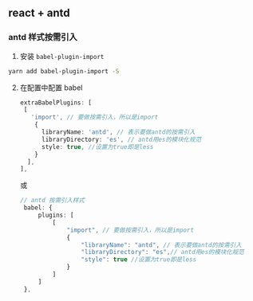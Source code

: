 ## react + antd

### antd 样式按需引入

1. 安装 `babel-plugin-import`

```bash
yarn add babel-plugin-import -S
```

2. 在配置中配置 babel
   ```ts
   extraBabelPlugins: [
    [
      'import', // 要做按需引入，所以是import
       {
         libraryName: 'antd', // 表示要做antd的按需引入
         libraryDirectory: 'es', // antd用es的模块化规范
         style: true, //设置为true即是less
       }
     ],
   ],
   ```
   或
   ```ts
   // antd 按需引入样式
    babel: {
        plugins: [
            [
                "import", // 要做按需引入，所以是import
                {
                    "libraryName": "antd", // 表示要做antd的按需引入
                    "libraryDirectory": "es",// antd用es的模块化规范
                    "style": true //设置为true即是less
                }
            ]
        ]
    },
   ```
